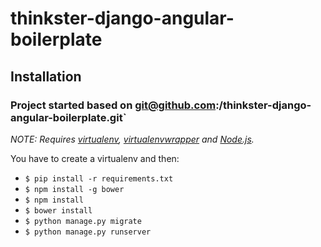 # thinkster-django-angular-boilerplate

## Installation
### Project started based on git@github.com:<your username>/thinkster-django-angular-boilerplate.git`

*NOTE: Requires [virtualenv](http://virtualenv.readthedocs.org/en/latest/),
[virtualenvwrapper](http://virtualenvwrapper.readthedocs.org/en/latest/) and
[Node.js](http://nodejs.org/).*

You have to create a virtualenv and then:

* `$ pip install -r requirements.txt`
* `$ npm install -g bower`
* `$ npm install`
* `$ bower install`
* `$ python manage.py migrate`
* `$ python manage.py runserver`

